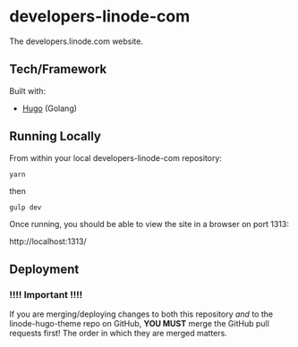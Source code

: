 # developers-linode-com

The developers.linode.com website.

## Tech/Framework

Built with:

* [Hugo](https://themes.gohugo.io/) (Golang)

## Running Locally

From within your local developers-linode-com repository:

`yarn`

then

`gulp dev`

Once running, you should be able to view the site in a browser on port 1313:

http://localhost:1313/

## Deployment

### !!!! Important !!!!
If you are merging/deploying changes to both this repository _and_ to
the linode-hugo-theme repo on GitHub, **YOU MUST** merge the GitHub pull
requests first! The order in which they are merged matters.
